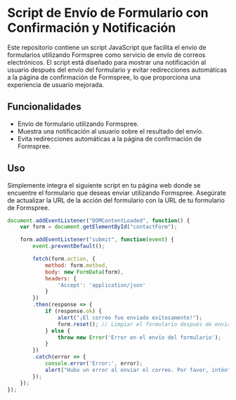 # Script de Envío de Formulario con Confirmación y Notificación

Este repositorio contiene un script JavaScript que facilita el envío de formularios utilizando Formspree como servicio de envío de correos electrónicos. El script está diseñado para mostrar una notificación al usuario después del envío del formulario y evitar redirecciones automáticas a la página de confirmación de Formspree, lo que proporciona una experiencia de usuario mejorada.

## Funcionalidades

- Envío de formulario utilizando Formspree.
- Muestra una notificación al usuario sobre el resultado del envío.
- Evita redirecciones automáticas a la página de confirmación de Formspree.

## Uso

Simplemente integra el siguiente script en tu página web donde se encuentre el formulario que deseas enviar utilizando Formspree. Asegúrate de actualizar la URL de la acción del formulario con la URL de tu formulario de Formspree.

```javascript
document.addEventListener("DOMContentLoaded", function() {
    var form = document.getElementById("contactForm");

    form.addEventListener("submit", function(event) {
        event.preventDefault();

        fetch(form.action, {
            method: form.method,
            body: new FormData(form),
            headers: {
                'Accept': 'application/json'
            }
        })
        .then(response => {
            if (response.ok) {
                alert("¡El correo fue enviado exitosamente!");
                form.reset(); // Limpiar el formulario después de enviarlo
            } else {
                throw new Error('Error en el envío del formulario');
            }
        })
        .catch(error => {
            console.error('Error:', error);
            alert("Hubo un error al enviar el correo. Por favor, inténtalo nuevamente.");
        });
    });
});

